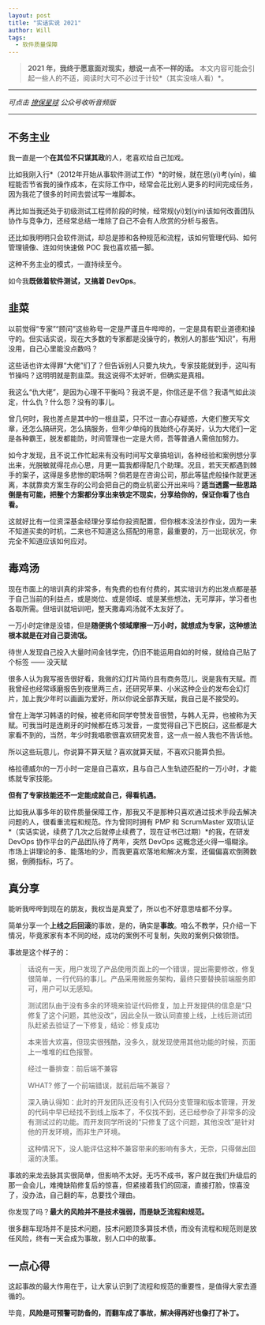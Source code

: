```yaml
---
layout: post
title: "实话实说 2021"
author: Will
tags: 
  - 软件质量保障
---
```


> **2021 年，我终于愿意面对现实，想说一点不一样的话。**
> 本文内容可能会引起一些人的不适，阅读时大可不必过于计较*（其实没啥人看）*。

----

*可点击 [撩保星球](https://mp.weixin.qq.com/s/syYhACfU5skt6c_leMNoHA) 公众号收听音频版*

----

## 不务主业

我一直是一个**在其位不只谋其政**的人，老喜欢给自己加戏。

比如我刚入行*（2012年开始从事软件测试工作）*的时候，就在思(yì)考(yín)，编程能否节省我的操作成本，在实际工作中，经常会花比别人更多的时间完成任务，因为我花了很多的时间去尝试写一堆脚本。

再比如当我还处于初级测试工程师阶段的时候，经常规(yì)划(yín)该如何改善团队协作与竞争力，还经常总结一堆除了自己不会有人欣赏的分析与报告。

还比如我明明只会软件测试，却总是掺和各种规范和流程，该如何管理代码、如何管理镜像、连如何快速做 POC 我也喜欢插一脚。

这种不务主业的模式，一直持续至今。

如今我**既做着软件测试，又搞着 DevOps**。

## 韭菜

以前觉得“专家”“顾问”这些称号一定是严谨且牛哔哔的，一定是具有职业道德和操守的。但实话实说，现在大多数的专家都是没操守的，教别人的那些“知识”，有用没用，自己心里能没点数吗？

这些话也许太得罪“大佬”们了？但告诉别人只要九块九，专家技能就到手，这叫有节操吗？这明明就是割韭菜。我这说得不太好听，但确实是真相。

我这么“仇大佬”，是因为心理不平衡吗？我说不是，你信还是不信？我语气如此淡定，什么仇？什么怨？没有的事儿。

曾几何时，我也差点是其中的一根韭菜，只不过一直心存疑惑，大佬们整天写文章，还怎么搞研究，怎么搞服务，但年少单纯的我始终心存美好，认为大佬们一定是各种霸王，脱发都能防，时间管理也一定是大师，吾等普通人需倍加努力。

如今才发现，且不说工作忙起来有没有时间写文章搞培训，各种经验和案例想分享出来，光脱敏就得花点心思，月更一篇我都得配几个助理。况且，若天天都遇到棘手的案子，这得是多悲惨的职场啊？倘若是在咨询公司，那此等猛虎般操作就更迷离，本就靠卖方案生存的公司会把自己的商业机密公开出来吗？**适当透露一些思路倒是有可能，把整个方案都分享出来铁定不现实，分享给你的，保证你看了也白看。**

这就好比有一位资深基金经理分享给你投资配置，但你根本没法抄作业，因为一来不知道买卖的时机，二来也不知道这么搭配的用意，最重要的，万一出现状况，你完全不知道应该如何应对。

## 毒鸡汤

现在市面上的培训真的非常多，有免费的也有付费的，其实培训方的出发点都是基于自己当前的利益点，或是岗位、或是领域、或是某些想法，无可厚非，学习者也各取所需。但培训就培训吧，整天撒毒鸡汤就不太友好了。

一万小时定律是没错，但是**随便挑个领域摩擦一万小时，就想成为专家，这种想法根本就是在对自己耍流氓。**

待世人发现自己投入大量时间金钱学完，仍旧不能运用自如的时候，就给自己贴了个标签 —— 没天赋

很多人认为我写报告很好看，我做的幻灯片简约且有商务范儿，说是我有天赋。而我曾经也经常琢磨报告到夜里两三点，还研究苹果、小米这种企业的发布会幻灯片，加上我少年时以画画为爱好，所以你说全部靠天赋，我自己是不接受的。

曾在上海学习韩语的时候，被老师和同学夸赞发音很赞，与韩人无异，也被称为天赋。可我当时是连刷牙的时候都在练习发音，一度觉得自己下巴脱臼，这些都是大家看不到的，当然，年少时我唱歌很喜欢研究发音，这一点一般人我也不告诉他。

所以这些玩意儿，你说算不算天赋？喜欢就算天赋，不喜欢只能算负担。

格拉德威尔的一万小时一定是自己喜欢，且与自己人生轨迹匹配的一万小时，才能练就专家技能。

**但有了专家技能还不一定能成就自己，得看机遇。**

比如我从事多年的软件质量保障工作，那我又不是那种只喜欢通过技术手段去解决问题的人，很看重流程和规范。作为曾同时拥有 PMP 和 ScrumMaster 双项认证*（实话实说，续费了几次之后就停止续费了，现在证书已过期）*的我，在研发 DevOps 协作平台的产品团队待了两年，突然 DevOps 这概念还火得一塌糊涂。市场上讲理论的多、能落地的少，而我更喜欢落地和解决方案，还偏偏喜欢倒腾数据，倒腾指标，巧了。

## 真分享

能听我哔哔到现在的朋友，我权当是真爱了，所以也不好意思啥都不分享。

简单分享一个**上线之后回滚**的事故，是的，确实是**事故**。咱么不教学，只介绍一下情况，毕竟家家有本不同的经，成功的案例不可复制，失败的案例只做领悟。

事故是这个样子的：

> 话说有一天，用户发现了产品使用页面上的一个错误，提出需要修改，修复很简单，一行代码的事儿。产品采用微服务架构，最终只要替换前端服务即可，用户可以无感知。
>
> 测试团队由于没有多余的环境来验证代码修复，加上开发提供的信息是“只修复了这个问题，其他没改”，因此全队一致认同直接上线，上线后测试团队赶紧去验证了一下修复，结论：修复成功
> 
> 本来皆大欢喜，但现实很残酷，没多久，就发现使用其他功能的时候，页面上一堆堆的红色报警。
>
> 经过一番排查：前后端不兼容
> 
> WHAT? 修了一个前端错误，就前后端不兼容？
> 
> 深入确认得知：此时的开发团队还没有引入代码分支管理和版本管理，开发的代码中早已经找不到线上版本了，不仅找不到，还已经参杂了非常多的没有测试过的功能。而开发同学所说的“只修复了这个问题，其他没改”是针对他的开发环境，而非生产环境。
>
> 这种情况下，没人能评估这种不兼容带来的影响有多大，无奈，只得做出回滚的决策。

事故的来龙去脉其实很简单，但影响不太好。无巧不成书，客户就在我们升级后的那一会会儿，难掩缺陷修复后的惊喜，但紧接着我们的回滚，直接打脸，惊喜没了，没办法，自己翻的车，总要找个理由。

你发现了吗？**最大的风险并不是技术强弱，而是缺乏流程和规范。**

很多翻车现场并不是技术问题，技术问题顶多算技术债，而没有流程和规范则是放任风险，终有一天会成为事故，别人口中的故事。

## 一点心得

这起事故的最大作用在于，让大家认识到了流程和规范的重要性，是值得大家去遵循的。

毕竟，**风险是可预警可防备的，而翻车成了事故，解决得再好也像打了补丁。**
